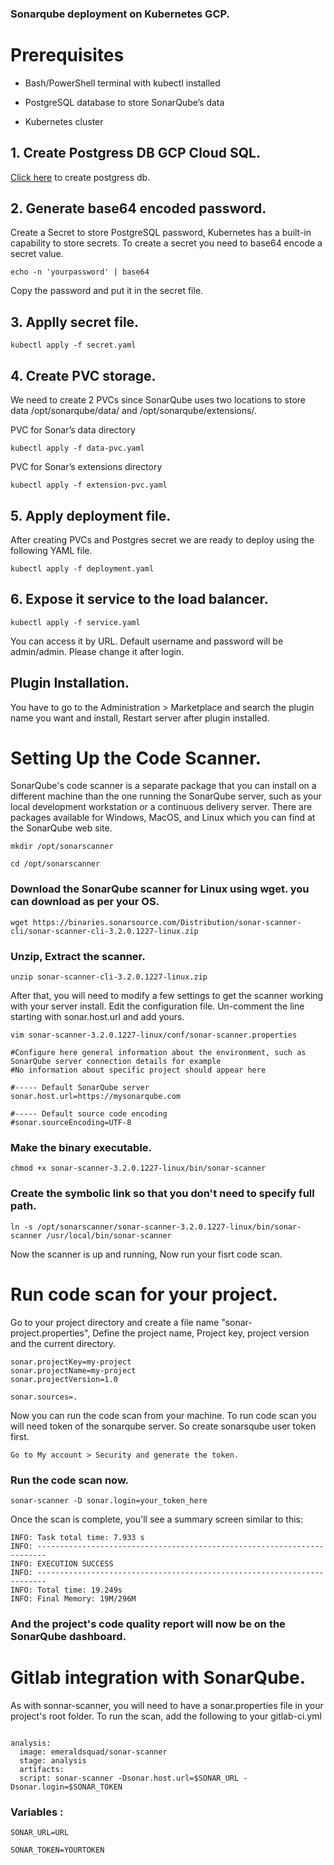 ### Sonarqube deployment on Kubernetes GCP.

# Prerequisites

- Bash/PowerShell terminal with kubectl installed

- PostgreSQL database to store SonarQube’s data

- Kubernetes cluster


## 1. Create Postgress DB GCP Cloud SQL.

[Click here](https://console.cloud.google.com/sql) to create postgress db.


## 2. Generate base64 encoded password.
Create a Secret to store PostgreSQL password, Kubernetes has a built-in capability to store secrets. To create a secret you need to base64 encode a secret value.
```
echo -n 'yourpassword' | base64
```
Copy the password and put it in the secret file.

## 3. Applly secret file.
```
kubectl apply -f secret.yaml
```

## 4. Create PVC storage.
We need to create 2 PVCs since SonarQube uses two locations to store data /opt/sonarqube/data/ and /opt/sonarqube/extensions/.

PVC for Sonar’s data directory

```
kubectl apply -f data-pvc.yaml 
```

PVC for Sonar’s extensions directory
```
kubectl apply -f extension-pvc.yaml
```

## 5. Apply deployment file.
After creating PVCs and Postgres secret we are ready to deploy using the following YAML file.
```
kubectl apply -f deployment.yaml
```


## 6. Expose it service to the load balancer.
```
kubectl apply -f service.yaml
```

You can access it by URL. Default username and password will be admin/admin. Please change it after login.


## Plugin Installation.
You have to go to the  Administration > Marketplace and search the plugin name you want and install, Restart server after plugin installed.


# Setting Up the Code Scanner.

SonarQube's code scanner is a separate package that you can install on a different machine than the one running the SonarQube server, such as your local development workstation or a continuous delivery server. There are packages available for Windows, MacOS, and Linux which you can find at the SonarQube web site.

```
mkdir /opt/sonarscanner
```
```
cd /opt/sonarscanner
```

### Download the SonarQube scanner for Linux using wget. you can download as per your OS.
```
wget https://binaries.sonarsource.com/Distribution/sonar-scanner-cli/sonar-scanner-cli-3.2.0.1227-linux.zip
```
### Unzip, Extract the scanner.
```
unzip sonar-scanner-cli-3.2.0.1227-linux.zip
```
After that, you will need to modify a few settings to get the scanner working with your server install. Edit the configuration file. Un-comment the line starting with sonar.host.url and add yours.
```
vim sonar-scanner-3.2.0.1227-linux/conf/sonar-scanner.properties
```
```
#Configure here general information about the environment, such as SonarQube server connection details for example
#No information about specific project should appear here

#----- Default SonarQube server
sonar.host.url=https://mysonarqube.com

#----- Default source code encoding
#sonar.sourceEncoding=UTF-8
```
### Make the binary executable.
```
chmod +x sonar-scanner-3.2.0.1227-linux/bin/sonar-scanner
```
### Create the symbolic link so that you don't need to specify full path.
```
ln -s /opt/sonarscanner/sonar-scanner-3.2.0.1227-linux/bin/sonar-scanner /usr/local/bin/sonar-scanner
```
Now the scanner is up and running, Now run your fisrt code scan.

# Run code scan for your project.
Go to your project directory and create a file name "sonar-project.properties", Define the project name, Project key, project version and the current directory.

```
sonar.projectKey=my-project
sonar.projectName=my-project
sonar.projectVersion=1.0

sonar.sources=.
```
Now you can run the code scan from your machine. To run code scan you will need token of the sonarqube server. So create sonarsqube user token first.
```
Go to My account > Security and generate the token.
```

### Run the code scan now. 
```
sonar-scanner -D sonar.login=your_token_here
```
Once the scan is complete, you'll see a summary screen similar to this:
```
INFO: Task total time: 7.933 s
INFO: ------------------------------------------------------------------------
INFO: EXECUTION SUCCESS
INFO: ------------------------------------------------------------------------
INFO: Total time: 19.249s
INFO: Final Memory: 19M/296M
```
### And the project's code quality report will now be on the SonarQube dashboard.


# Gitlab integration with SonarQube.
As with sonnar-scanner, you will need to have a sonar.properties file in your project's root folder.
To run the scan, add the following to your gitlab-ci.yml

```

analysis:
  image: emeraldsquad/sonar-scanner
  stage: analysis
  artifacts:
  script: sonar-scanner -Dsonar.host.url=$SONAR_URL -Dsonar.login=$SONAR_TOKEN
```

### Variables : 

```
SONAR_URL=URL
```
```
SONAR_TOKEN=YOURTOKEN
```
